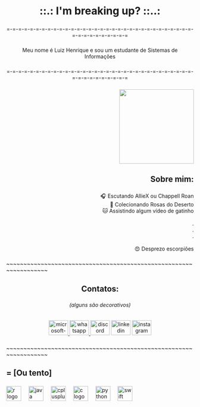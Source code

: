 <h1 align="center">::.: I'm breaking up? ::..:</h1>

###

<p align="center">=-=-=-=-=-=-=-=-=-=-=-=-=-=-=-=-=-=-=-=-=-=-=-=-=-=-=-=-=-=-=-=-=-=-=-=-=-=-=-=-=-=</p>

###

<p align="center">Meu nome é Luiz Henrique e sou um estudante de Sistemas de Informações</p>

###

<p align="center">=-=-=-=-=-=-=-=-=-=-=-=-=-=-=-=-=-=-=-=-=-=-=-=-=-=-=-=-=-=-=-=-=-=-=-=-=-=-=-=-=-=</p>

###

<div align="right">
  <img height="200" src="https://media1.tenor.com/m/qqG2KC5T1n0AAAAC/alhaitham-genshin.gif"  />
</div>

###

<h2 align="right">Sobre mim:</h2>

###

<p align="right">🎧 Escutando AllieX ou Chappell Roan<br>🌸 Colecionando Rosas do Deserto<br>🐱 Assistindo algum vídeo de gatinho<br><br>.<br>.<br>.<br><br>😍 Desprezo escorpiões</p>

###

<p align="left">~~~~~~~~~~~~~~~~~~~~~~~~~~~~~~~~~~~~~~~~~~~~~~~~~~~~~~~~~~~~~~~~~~</p>

###

<h2 align="center">Contatos:</h2>

###

<h6 align="center">(alguns são decorativos)</h6>

###

<div align="center">
  <a href="luizhpereira137@outlook.com" target="_blank">
    <img src="https://raw.githubusercontent.com/maurodesouza/profile-readme-generator/master/src/assets/icons/social/microsoft-outlook/default.svg" width="52" height="40" alt="microsoft-outlook logo"  />
  </a>
  <a href="https://w.app/tuc4s9" target="_blank">
    <img src="https://raw.githubusercontent.com/maurodesouza/profile-readme-generator/master/src/assets/icons/social/whatsapp/default.svg" width="52" height="40" alt="whatsapp logo"  />
  </a>
  <img src="https://raw.githubusercontent.com/maurodesouza/profile-readme-generator/master/src/assets/icons/social/discord/default.svg" width="52" height="40" alt="discord logo"  />
  <img src="https://raw.githubusercontent.com/maurodesouza/profile-readme-generator/master/src/assets/icons/social/linkedin/default.svg" width="52" height="40" alt="linkedin logo"  />
  <a href="https://www.instagram.com/luxcalotes?utm_source=qr&igsh=ZWp3bm15N25mMHpy" target="_blank">
    <img src="https://raw.githubusercontent.com/maurodesouza/profile-readme-generator/master/src/assets/icons/social/instagram/default.svg" width="52" height="40" alt="instagram logo"  />
  </a>
</div>

###

<p align="left">~~~~~~~~~~~~~~~~~~~~~~~~~~~~~~~~~~~~~~~~~~~~~~~~~~~~~~~~~~~~~~~~~~</p>

###

<h2 align="left"><Codo estes> = [Ou tento]</h2>

###

<div align="left">
  <img src="https://cdn.jsdelivr.net/gh/devicons/devicon/icons/r/r-original.svg" height="40" alt="r logo"  />
  <img width="12" />
  <img src="https://cdn.jsdelivr.net/gh/devicons/devicon/icons/java/java-original.svg" height="40" alt="java logo"  />
  <img width="12" />
  <img src="https://cdn.jsdelivr.net/gh/devicons/devicon/icons/cplusplus/cplusplus-original.svg" height="40" alt="cplusplus logo"  />
  <img width="12" />
  <img src="https://cdn.jsdelivr.net/gh/devicons/devicon/icons/c/c-original.svg" height="40" alt="c logo"  />
  <img width="12" />
  <img src="https://cdn.jsdelivr.net/gh/devicons/devicon/icons/python/python-original.svg" height="40" alt="python logo"  />
  <img width="12" />
  <img src="https://cdn.jsdelivr.net/gh/devicons/devicon/icons/swift/swift-original.svg" height="40" alt="swift logo"  />
</div>

###
